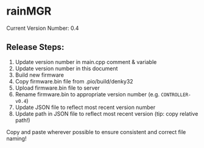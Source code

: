 # rainMGR
Current Version Number: 0.4
## Release Steps:
1. Update version number in main.cpp comment & variable
1. Update version number in this document
1. Build new firmware
1. Copy firmware.bin file from .pio/build/denky32
1. Upload firmware.bin file to server 
1. Rename firmware.bin to appropriate version number (e.g. `CONTROLLER-v0.4`)
1. Update JSON file to reflect most recent version number
1. Update path in JSON file to reflect most recent version (tip: copy relative path!)

Copy and paste wherever possible to ensure consistent and correct file naming!